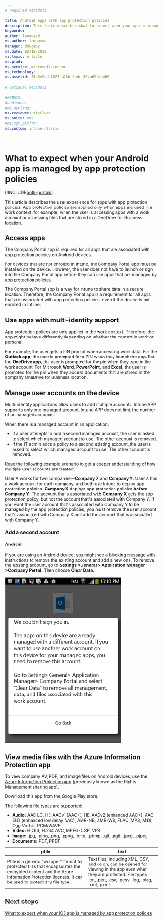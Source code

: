 ```yaml
---
# required metadata

title: Android apps with app protection policies
description: This topic describes what to expect when your app is managed by app protection policies.
keywords:
author: lenewsad
ms.author: lanewsad
manager: dougeby
ms.date: 02/15/2018
ms.topic: article
ms.prod:
ms.service: microsoft-intune
ms.technology:
ms.assetid: 53c8e2ad-f627-425b-9adc-39ca69dbb460

# optional metadata

#ROBOTS:
#audience:
#ms.devlang:
ms.reviewer: tisilver
ms.suite: ems
#ms.tgt_pltfrm:
ms.custom: intune-classic

---
```


# What to expect when your Android app is managed by app protection policies

[!INCLUDE[both-portals](./includes/note-for-both-portals.md)]

This article describes the user experience for apps with app protection policies. App protection policies are applied only when apps are used in a work context: for example, when the user is accessing apps with a work account or accessing files that are stored in a OneDrive for Business location.

##  Access apps

The Company Portal app is required for all apps that are associated with app protection policies on Android devices.

For devices that are not enrolled in Intune, the Company Portal app must be installed on the device. However, the user does not have to launch  or sign into the Company Portal app before they can use apps that are managed by app protection policies.

The Company Portal app is a way for Intune to share data in a secure location. Therefore, the Company Portal app is a requirement for all apps that are associated with app protection policies, even if the device is not enrolled in Intune.


##  Use apps with multi-identity support

App protection polices are only applied in the work context. Therefore, the app might behave differently depending on whether the context is work or personal.

For example, the user gets a PIN prompt when accessing work data. For the **Outlook app**, the user is prompted for a PIN when they launch the app. For the **OneDrive app**, the user is prompted for the pin when they type in the work account. For Microsoft **Word**, **PowerPoint**, and **Excel**, the user is prompted for the pin when they access documents that are stored in the company OneDrive for Business location.

##  Manage user accounts on the device

Multi-identity applications allow users to add multiple accounts.  Intune APP supports only one managed account.  Intune APP does not limit the number of unmanaged accounts.

When there is a managed account in an application:
*	If a user attempts to add a second managed account, the user is asked to select which managed account to use.  The other account is removed.
*	If the IT admin adds a policy to a second existing account, the user is asked to select which managed account to use.  The other account is removed.

Read the following example scenario to get a deeper understanding of how multiple user accounts are treated.

User A works for two companies—**Company X** and **Company Y**. User A has a work account for each company, and both use Intune to deploy app protection policies. **Company X** deploys app protection policies **before** **Company Y**. The account that's associated with **Company X** gets the app protection policy, but not the account that's associated with Company Y. If you want the user account that's associated with Company Y to be managed by the app protection policies, you must remove the user account that's associated with Company X and add the account that is associated with Company Y.
### Add a second account
####  Android
If you are using an Android device, you might see a blocking message with instructions to remove the existing account and add a new one.  To remove the existing account, go to **Settings  &gt;General &gt; Application Manager &gt;Company Portal.** Then choose **Clear Data**.

![Screenshot of the error message and instructions to remove the account](./media/Android_SwitchUser.png)

##  View media files with the Azure Information Protection app
To view company AV, PDF, and image files on Android devices, use the [Azure Information Protection app](https://play.google.com/store/apps/details?id=com.microsoft.ipviewer) (previously known as the Rights Management sharing app).

Download this app from the Google Play store.  

The following file types are supported:

* **Audio:** AAC LC, HE-AACv1 (AAC+), HE-AACv2 (enhanced AAC+), AAC ELD (enhanced low delay AAC), AMR-NB, AMR-WB, FLAC, MP3, MIDI, Ogg Vorbis, PCM/WAVE
* **Video:** H.263, H.264 AVC, MPEG-4 SP, VP8
* **Image:** .jpg, .pjpg, .png, .ppng, .bmp, .pbmp, .gif, .pgif, .jpeg, .pjpeg
* **Documents:** PDF, PPDF


|**pfile**|**text**|
|----|----|
|Pfile is a generic “wrapper” format for protected files that encapsulates the encrypted content and the Azure Information Protection licenses. It can be used to protect any file type.|Text files, including XML, CSV, and so on, can be opened for viewing in the app even when they are protected. File types: .txt, .ptxt, .csv, .pcsv, .log, .plog, .xml, .pxml.|

## Next steps
[What to expect when your iOS app is managed by app protection policies](end-user-mam-apps-ios.md)
